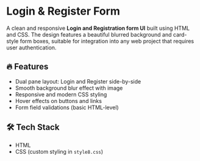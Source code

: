 # Login & Register Form

A clean and responsive **Login and Registration form UI** built using HTML and CSS. The design features a beautiful blurred background and card-style form boxes, suitable for integration into any web project that requires user authentication.

## 🔥 Features

- Dual pane layout: Login and Register side-by-side
- Smooth background blur effect with image
- Responsive and modern CSS styling
- Hover effects on buttons and links
- Form field validations (basic HTML-level)

## 🛠️ Tech Stack

- HTML
- CSS (custom styling in `style8.css`)



